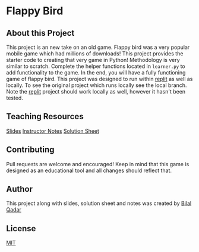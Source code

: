 # Flappy Bird

## About this Project
This project is an new take on an old game. Flappy bird was a very popular mobile game which had millions of downloads! This project provides the starter code to creating that very game in Python! Methodology is very similar to scratch. Complete the helper functions located in ```learner.py``` to add functionality to the game. In the end, you will have a fully functioning game of flappy bird. This project was designed to run within [replit](https://repl.it) as well as locally. To see the original project which runs locally see the local branch. Note the [replit](https://repl.it) project should work locally as well, however it hasn't been tested. 

## Teaching Resources 
[Slides](https://docs.google.com/presentation/d/1UwPnJwq5MS1gTcECr6ojFJjMJfoRN5kO2HMOh7CBxlc/edit?usp=sharing)
[Instructor Notes](https://docs.google.com/document/d/1dV_H5kjK9XHoYVtjapnosLglj3SWwElfD5mpDFxachY/edit?usp=sharing)
[Solution Sheet](https://docs.google.com/document/d/1oa7JHT1Hku1maAZPJNYwgY2FURMmLAbM7Ks5w60i5bM/edit?usp=sharing)

## Contributing
Pull requests are welcome and encouraged! Keep in mind that this game is designed as an educational tool and all changes should reflect that.
## Author 
This project along with slides, solution sheet and notes was created by [Bilal Qadar](https://github.com/BilalQadar)
## License
[MIT](https://choosealicense.com/licenses/mit/)
